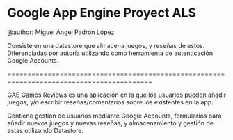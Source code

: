 # Google App Engine Proyect ALS

@author: Miguel Ángel Padrón López

Consiste en una datastore que almacena juegos, y reseñas de estos. Diferenciadas por autoría utilizando como herramienta de autenticación Google Accounts.

==========================================================================================

GAE Games Reviews es una aplicación en la que los usuarios pueden añadir juegos, y/o escribir reseñas/comentarios sobre los existentes en la app.

Contiene gestión de usuarios mediante Google Accounts, formularios para añadir nuevos juegos y nuevas reseñas, y almacenamiento y gestión de estas utilizando Datastore.
